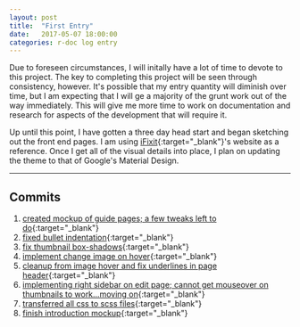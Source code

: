 ```yaml
---
layout: post
title:  "First Entry"
date:   2017-05-07 18:00:00
categories: r-doc log entry
---
```


 Due to foreseen circumstances, I will initally have a lot of time to devote to this project. The key to completing this project will be seen through consistency, however. It's possible that my entry quantity will diminish over time, but I am expecting that I will ge a majority of the grunt work out of the way immediately. This will give me more time to work on documentation and research for aspects of the development that will require it.

Up until this point, I have gotten a three day head start and began sketching out the front end pages. I am using [iFixit](https://www.ifixit.com){:target="_blank"}'s website as a reference. Once I get all of the visual details into place, I plan on updating the theme to that of Google's Material Design.

---

## Commits

1. [created mockup of guide pages; a few tweaks left to do](https://github.com/roberthamel/r-doc/commit/d95c3ccd51cc789fcbbbcaf64330461c610d87e1){:target="_blank"}
2. [fixed bullet indentation](https://github.com/roberthamel/r-doc/commit/094b6575a56d4de7c34693154c59eae26c5692b9){:target="_blank"}
3. [fix thumbnail box-shadows](https://github.com/roberthamel/r-doc/commit/454e83c693a033dd3e24393c592ffb4b6345edf3){:target="_blank"}
4. [implement change image on hover](https://github.com/roberthamel/r-doc/commit/8cadffc58dcbe63f976de37ad560e4c7094bfeb0){:target="_blank"}
5. [cleanup from image hover and fix underlines in page header](https://github.com/roberthamel/r-doc/commit/d686aebe72cd81e51a068e9ca9811dbfc832fcf8){:target="_blank"}
6. [implementing right sidebar on edit page; cannot get mouseover on thumbnails to work...moving on](https://github.com/roberthamel/r-doc/commit/f2c59cca2cbff3ab0a73e8ba0624b71463c0b979){:target="_blank"}
7. [transferred all css to scss files](https://github.com/roberthamel/r-doc/commit/45a6ef85bbb6643e54da4dc41625f38502442149){:target="_blank"}
8. [finish introduction mockup](https://github.com/roberthamel/r-doc/commit/71722f491873905c644881b7d7716a2eba90525c){:target="_blank"}